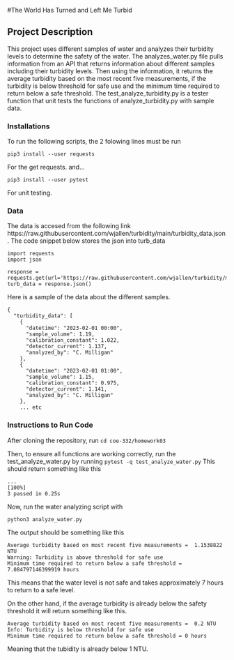 #The World Has Turned and Left Me Turbid


<h2>Project Description</h2>

This project uses different samples of water and analyzes their turbidity levels to determine the safety of the water. The analyzes_water.py file pulls information from an API that returns information about different samples including their turbidity levels. Then using the information, it returns the average turbidity based on the most recent five measurements, if the turbidity is below threshold for safe use and the minimum time required to return below a safe threshold. The test_analyze_turbidity.py is a tester function that unit tests the functions of analyze_turbidity.py with sample data.


<h3>Installations</h3>

To run the following scripts, the 2 folowing lines must be run

```
pip3 install --user requests
```
For the get requests.
and...

```
pip3 install --user pytest
```
For unit testing.


<h3>Data</h3>
The data is accesed from the following link
https://raw.githubusercontent.com/wjallen/turbidity/main/turbidity_data.json .
The code snippet below stores the json into turb_data

```
import requests
import json

response = requests.get(url='https://raw.githubusercontent.com/wjallen/turbidity/main/turbidity_data.json')
turb_data = response.json()

```

Here is a sample of the data about the different samples.


```
{
  "turbidity_data": [
    {
      "datetime": "2023-02-01 00:00",
      "sample_volume": 1.19,
      "calibration_constant": 1.022,
      "detector_current": 1.137,
      "analyzed_by": "C. Milligan"
    },
    {
      "datetime": "2023-02-01 01:00",
      "sample_volume": 1.15,
      "calibration_constant": 0.975,
      "detector_current": 1.141,
      "analyzed_by": "C. Milligan"
    },
    ... etc
```

<h3>Instructions to Run Code</h3>

After cloning the repository, run
```cd coe-332/homework03```

Then, to ensure all functions are working correctly, run the test_analyze_water.py by running 
```pytest -q test_analyze_water.py```
This should return something like this

```
...                                                                                                                  [100%]
3 passed in 0.25s
```

Now, run the water analyzing script with

```
python3 analyze_water.py 
```
The output should be something like this
```
Average turbidity based on most recent five measurements =  1.1538822 NTU
Warning: Turbidity is above threshold for safe use
Minimum time required to return below a safe threshold = 7.084797146399919 hours
```

This means that the water level is not safe and takes approximately 7 hours to return to a safe level.

On the other hand, if the average turbidity is already below the safety threshold it will return something like this.

```
Average turbidity based on most recent five measurements =  0.2 NTU
Info: Turbidity is below threshold for safe use
Minimum time required to return below a safe threshold = 0 hours
```

Meaning that the tubidity is already below 1 NTU. 
